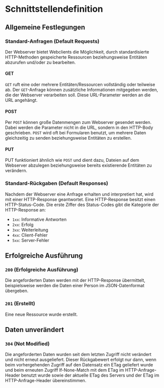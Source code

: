 # Schnittstellendefinition

## Allgemeine Festlegungen

###	Standard-Anfragen (Default Requests)

Der Webserver bietet Webclients die Möglichkeit, durch standardisierte HTTP-Methoden
gespeicherte Ressourcen beziehungsweise Entitäten abzurufen und/oder zu bearbeiten.

#### GET

`GET` ruft eine oder mehrere Entitäten/Ressourcen vollständig oder teilweise ab.
Der `GET`-Anfrage können zusätzliche Informationen mitgegeben werden, die der Webserver
verarbeiten soll. Diese URL-Parameter werden an die URL angehängt.

#### POST

Per `POST` können große Datenmengen zum Webserver gesendet werden. Dabei werden
die Parameter nicht in die URL, sondern in den HTTP-Body geschrieben.
`POST` wird oft bei Formularen benutzt, um mehrere Daten gleichzeitig zu senden
beziehungsweise Entitäten zu erstellen.

#### PUT

PUT funktioniert ähnlich wie `POST` und dient dazu, Dateien auf dem Webserver abzulegen
beziehungsweise bereits existierende Entitäten zu verändern.

###	Standard-Rückgaben (Default Responses)

Nachdem der Webserver eine Anfrage erhalten und interpretiert hat, wird mit einer
HTTP-Response geantwortet. Eine HTTP-Response besitzt einen HTTP-Status-Code.
Die erste Ziffer des Status-Codes gibt die Kategorie der HTTP-Response an:

- `1xx`: Informative Antworten
- `2xx`: Erfolg
- `3xx`: Weiterleitung
- `4xx`: Client-Fehler
- `5xx`: Server-Fehler

##	Erfolgreiche Ausführung

### `200` (Erfolgreiche Ausführung)

Die angeforderten Daten werden mit der HTTP-Response übermittelt, beispielsweise werden
die Daten einer Person im JSON-Datenformat übergeben.

### `201` (Erstellt)

Eine neue Ressource wurde erstellt.

## Daten unverändert

### `304` (Not Modified)

Die angeforderten Daten wurden seit dem letzten Zugriff nicht verändert und nicht erneut
ausgeliefert. Dieser Rückgabewert erfolgt nur dann, wenn beim vorhergehenden Zugriff auf
den Datensatz ein ETag geliefert wurde und beim erneuten Zugriff If-None-Match mit dem ETag
im HTTP-Anfrage-Header benutzt wurde sowie der aktuelle ETag des Servers und der ETag
im HTTP-Anfrage-Header übereinstimmen.
